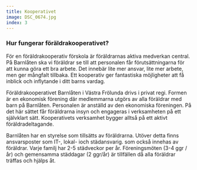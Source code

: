 ```yaml
---
title: Kooperativet
image: DSC_0674.jpg
index: 3
---
```

### Hur fungerar föräldrakooperativet? 
För en föräldrakooperativ förskola är föräldrarnas aktiva medverkan central. På Barnlåten ska vi föräldrar se till att personalen 
får förutsättningarna för att kunna göra ett bra arbete. Det innebär lite mer ansvar, lite mer arbete, men ger mångfalt tillbaka. 
Ett kooperativ ger fantastiska möjligheter att få inblick och inflytande i ditt barns vardag.

Föräldrakooperativet Barnlåten i Västra Frölunda drivs i privat regi. Formen är en ekonomisk förening där medlemmarna utgörs av alla föräldrar med barn på Barnlåten. Personalen är anställd av den ekonomiska föreningen. På det här sättet får föräldrarna insyn och engageras i verksamheten på ett självklart sätt. Kooperativets verksamhet bygger alltså på ett aktivt föräldradeltagande.

Barnlåten har en styrelse som tillsätts av föräldrarna. Utöver detta finns ansvarsposter som IT-, lokal- ioch städansvarig. 
som också innehas av föräldrar. Varje familj har 2-5 städveckor per år. Föreningsmöten (3-4 ggr / år) och gemensamma 
städdagar (2 ggr/år) är tillfällen då alla föräldrar träffas och hjälps åt.

